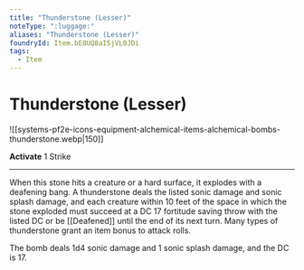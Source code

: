 ```yaml
---
title: "Thunderstone (Lesser)"
noteType: ":luggage:"
aliases: "Thunderstone (Lesser)"
foundryId: Item.bE8UQ8aI5jVL0JDi
tags:
  - Item
---
```


# Thunderstone (Lesser)
![[systems-pf2e-icons-equipment-alchemical-items-alchemical-bombs-thunderstone.webp|150]]

**Activate** 1 Strike

* * *

When this stone hits a creature or a hard surface, it explodes with a deafening bang. A thunderstone deals the listed sonic damage and sonic splash damage, and each creature within 10 feet of the space in which the stone exploded must succeed at a DC 17 fortitude saving throw with the listed DC or be [[Deafened]] until the end of its next turn. Many types of thunderstone grant an item bonus to attack rolls.

The bomb deals 1d4 sonic damage and 1 sonic splash damage, and the DC is 17.
